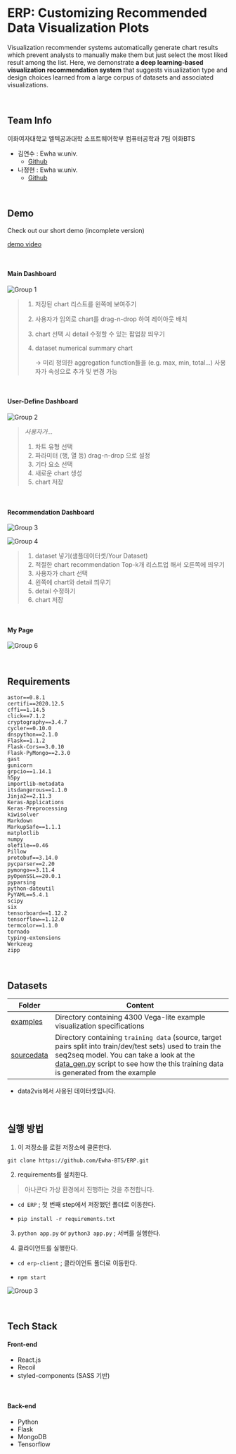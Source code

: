 # ERP: Customizing Recommended Data Visualization Plots

Visualization recommender systems automatically generate chart results which prevent analysts to manually make them but just select the most liked result among the list.  Here, we demonstrate **a deep learning-based visualization recommendation system** that suggests visualization type and design choices learned from a large corpus of datasets and associated visualizations.

<br />



## Team Info

이화여자대학교 엘텍공과대학 소프트웨어학부 컴퓨터공학과 7팀 이화BTS

- 김연수 : Ewha w.univ.
    - [Github](https://github.com/yskim0)
- 나정현 : Ewha w.univ.
    - [Github](https://github.com/leahincom)

<br />



## Demo

Check out our short demo (incomplete version)

[demo video]()

<br />



#### Main Dashboard

![Group 1](https://user-images.githubusercontent.com/49134038/120289713-8989f900-c2fc-11eb-9664-3fef9ebf7788.png)

> 1. 저장된 chart 리스트를 왼쪽에 보여주기
>
> 2. 사용자가 임의로 chart를 drag-n-drop 하여 레이아웃 배치
>
> 3. chart 선택 시 detail 수정할 수 있는 팝업창 띄우기
>
> 4. dataset numerical summary chart
>
>    → 미리 정의한 aggregation function들을 (e.g. max, min, total...) 사용자가 속성으로 추가 및 변경 가능

<br />



#### User-Define Dashboard

![Group 2](https://user-images.githubusercontent.com/49134038/120289674-80009100-c2fc-11eb-983e-5991b506e3a4.png)

> *사용자가...*
>
> 1. 차트 유형 선택
> 2. 파라미터 (행, 열 등) drag-n-drop 으로 설정
> 3. 기타 요소 선택
> 4. 새로운 chart 생성
> 5. chart 저장

<br />



#### Recommendation Dashboard

![Group 3](https://user-images.githubusercontent.com/49134038/120289667-80009100-c2fc-11eb-8152-c4d8187b846f.png)

![Group 4](https://user-images.githubusercontent.com/49134038/120289665-7e36cd80-c2fc-11eb-96f0-e32614408a65.png)

> 1. dataset 넣기(샘플데이터셋/Your Dataset)
> 2. 적절한 chart recommendation Top-k개 리스트업 해서 오른쪽에 띄우기
> 3. 사용자가 chart 선택
> 4. 왼쪽에 chart와 detail 띄우기
> 5. detail 수정하기
> 6. chart 저장

<br />



#### My Page

![Group 6](https://user-images.githubusercontent.com/49134038/120290677-8a6f5a80-c2fd-11eb-9e53-7e0bf21e3b18.png)

<br />



## Requirements

```
astor==0.8.1
certifi==2020.12.5
cffi==1.14.5
click==7.1.2
cryptography==3.4.7
cycler==0.10.0
dnspython==2.1.0
Flask==1.1.2
Flask-Cors==3.0.10
Flask-PyMongo==2.3.0
gast
gunicorn
grpcio==1.14.1
h5py 
importlib-metadata 
itsdangerous==1.1.0
Jinja2==2.11.3
Keras-Applications 
Keras-Preprocessing 
kiwisolver 
Markdown 
MarkupSafe==1.1.1
matplotlib 
numpy 
olefile==0.46
Pillow 
protobuf==3.14.0
pycparser==2.20
pymongo==3.11.4
pyOpenSSL==20.0.1
pyparsing 
python-dateutil 
PyYAML==5.4.1
scipy 
six 
tensorboard==1.12.2
tensorflow==1.12.0
termcolor==1.1.0
tornado 
typing-extensions 
Werkzeug 
zipp 
```

<br />



## Datasets

| Folder                                                       | Content                                                      |
| ------------------------------------------------------------ | ------------------------------------------------------------ |
| [examples](https://github.com/victordibia/data2vis/blob/master/examples) | Directory containing 4300 Vega-lite example visualization specifications |
| [sourcedata](https://github.com/victordibia/data2vis/blob/master/sourcedata) | Directory containing `training data` (source, target pairs split into train/dev/test sets) used to train the seq2seq model. You can take a look at the [data_gen.py](https://github.com/victordibia/data2vis/blob/master/utils/data_gen.py) script to see how the this training data is generated from the example |

- data2vis에서 사용된 데이터셋입니다. 

<br />



## 실행 방법

1. 이 저장소를 로컬 저장소에 클론한다.

`git clone https://github.com/Ewha-BTS/ERP.git`

2. requirements를 설치한다.

> 아나콘다 가상 환경에서 진행하는 것을 추천합니다.

* `cd ERP` ; 첫 번째 step에서 저장했던 폴더로 이동한다.

- `pip install -r requirements.txt`

3. `python app.py` or `python3 app.py` ; 서버를 실행한다.

4. 클라이언트를 실행한다.

* `cd erp-client` ; 클라이언트 폴더로 이동한다.

* `npm start`

![Group 3](https://user-images.githubusercontent.com/49134038/120289667-80009100-c2fc-11eb-8152-c4d8187b846f.png)

<br>



## Tech Stack

#### Front-end

- React.js
- Recoil
- styled-components (SASS 기반)

<br />



#### Back-end

* Python
* Flask
* MongoDB
* Tensorflow


<br />



